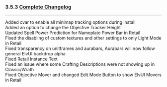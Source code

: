 ### 3.5.3 [Complete Changelog](https://github.com/eltreum0/eltruism/blob/main/Changelog.md)
___
Added cvar to enable all minimap tracking options during install\
Added an option to change the Objective Tracker Height\
Updated Spell Power Prediction for Nameplate Power Bar in Retail\
Fixed the disabling of custom textures and other settings to only Light Mode in Retail\
Fixed transparency on unitframes and aurabars, Aurabars will now follow general ElvUI backdrop alpha\
Fixed Retail Instance Text\
Fixed an issue where some Crafting Descriptions were not showing up in Classic/Wrath\
Fixed Objective Mover and changed Edit Mode Button to show ElvUI Movers in Retail
